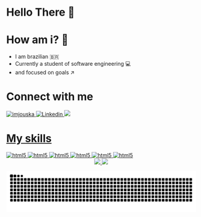 # Hello There :wave:	
# How am i? 🧐
- I am brazilian 🇧🇷
- Currently a student of software engineering :computer:
- and focused on goals ↗️

# Connect with me

<a href="https://twitter.com/alvaroveigones">
<img allign="center" src="https://cdn.jsdelivr.net/npm/simple-icons@3.0.1/icons/twitter.svg" alt="imjouska" height="30" width="40" / >
  
<a href="https://www.linkedin.com/in/álvaro-joão-da-silva-veiga-4004a6208/">
<img alling="center" alt="Linkedin" src="https://cdn.jsdelivr.net/gh/devicons/devicon/icons/linkedin/linkedin-plain.svg" widht="40" height="30"styles:"max-widht=100%;">
  
 <a href="https://www.instagram.com/alvaro.veigones/">
<img allign="center" src="https://cdn.jsdelivr.net/npm/simple-icons@3.0.1/icons/instagram.svg" widht="40" height="30"styles:"max-widht=100%;">
  
# My skills
  
 <img alt="html5" alling="center" widht="40" height="30" src="https://cdn.jsdelivr.net/gh/devicons/devicon/icons/html5/html5-original.svg">
 <img alt="html5" alling="center" widht="40" height="30" src="https://cdn.jsdelivr.net/gh/devicons/devicon/icons/css3/css3-original.svg">
 <img alt="html5" alling="center" widht="40" height="30" src="https://cdn.jsdelivr.net/gh/devicons/devicon/icons/javascript/javascript-original.svg">
 <img alt="html5" alling="center" widht="40" height="30" src="https://cdn.jsdelivr.net/gh/devicons/devicon/icons/nodejs/nodejs-original-wordmark.svg" />
 <img alt="html5" alling="center" widht="40" height="30" src="https://cdn.jsdelivr.net/gh/devicons/devicon/icons/python/python-original.svg">
 <img alt="html5" alling="center" widht="40" height="30" src="https://cdn.jsdelivr.net/gh/devicons/devicon/icons/flask/flask-original.svg">
  
<div align="center">
  <a href="https://github.com/allystor">
  <img height="180em" src="https://github-readme-stats.vercel.app/api?username=allystor&show_icons=true&theme=dracula&include_all_commits=true&count_private=true"/>
  <img height="180em" src="https://github-readme-stats.vercel.app/api/top-langs/?username=allystor&layout=compact&langs_count=7&theme=dracula"/>
</div>

![Snake animation](https://github.com/allystor/allystor/blob/output/github-contribution-grid-snake.svg)
